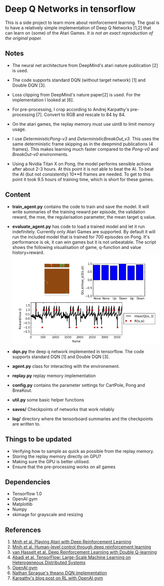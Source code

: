 # Deep Q Networks in tensorflow

This is a side project to learn more about reinforcement learning. 
The goal is to have a relatively simple implementation of Deep Q Networks [1,2] that can learn on (some) of the Atari Games. 
_It is not an exact reproduction of the original paper._

## Notes
* The neural net architecture from DeepMind's atari nature publication [2] is used.

* The code supports standard DQN (without target network) [1] and Double DQN [3].
* Loss clipping from DeepMind's nature paper[2] is used. For the implementation I looked at [6]. 
* For pre-processing, I crop according to Andrej Karpathy's pre-processing [7]. Convert to RGB and rescale to 84 by 84.
* On the atari games, the replay memory must use uint8 to limit memory usage.
* I use _DeterministicPong-v3_ and _DeterministicBreakOut_v3_. This uses the same deterministic frame skipping as in the deepmind publications (4 frames).  This makes learning much faster compared to the _Pong-v0_ and _BreakOut-v0_ environments. 
* Using a Nvidia Titan X on Pong, the model performs sensible actions after about 2-3 hours. At this point it is not able to beat the AI. To beat the AI (but not consistently) 10**6 frames are needed. To get to this point it took 9.5 hours of training time, which is short for these games. 

## Content
* **train_agent.py** contains the code to train and save the model. It will write summaries of the training reward per episode, the validation reward, the mse, the regularisation parameter, the mean target q value.
* **evaluate_agent.py** has code to load a trained model and let it run indefinitely. Currently only Atari Games are supported. By default it will run the included model that is trained for 700 episodes on Pong. It's performance is ok, it can win games but it is not unbeatable. The script shows the following visualisation of game, q-function and value history+reward.
![alt text](readme/evaluation_output.png?raw=true "evaluation visualisation")

* **dqn.py** the deep q network implemented in tensorflow. The code supports standard DQN [1] and Double DQN [3]. 
* **agent.py** class for interacting with the environement. 
* **replay.py** replay memory implementation
* **config.py** contains the parameter settings for CartPole, Pong and BreaKout.
* **util.py** some basic helper functions
* **saves/** Checkpoints of networks that work reliably
* **log/** directory where the tensorboard summaries and the checkpoints are written to.


## Things to be updated
* Verifying how to sample as quick as possible from the replay memory.
* Storing the replay memory directly on GPU?
* Making sure the GPU is better utilised. 
* Ensure that the pre-processing works on all games

## Dependencies
* Tensorflow 1.0
* OpenAI gym
* Matplotlib
* Numpy
* skimage for grayscale and resizing

## References
1. [Mnih et al. Playing Atari with Deep Reinforcement Learning](https://www.cs.toronto.edu/~vmnih/docs/dqn.pdf)
2. [Mnih et al. Human-level control through deep reinforcement learning](http://www.nature.com/nature/journal/v518/n7540/full/nature14236.html)
3. [van Hasselt et al. Deep Reinforcement Learning with Double Q-learning](https://arxiv.org/abs/1509.06461)
4. [Abadi et al. TensorFlow: Large-Scale Machine Learning on Heterogeneous Distributed Systems](https://research.google.com/pubs/pub45166.html)
5. [OpenAI gym](https://gym.openai.com)
6. [Nathan Sprague's theano DQN implementation](https://github.com/spragunr/deep_q_rl)
7. [Karpathy's blog post on RL with OpenAI gym](http://karpathy.github.io/2016/05/31/rl/)

